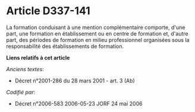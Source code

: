 # Article D337-141

La formation conduisant à une mention complémentaire comporte, d'une part, une formation en établissement ou en centre de
formation et, d'autre part, des périodes de formation en milieu professionnel organisées sous la responsabilité des
établissements de formation.

**Liens relatifs à cet article**

_Anciens textes_:

  - Décret n°2001-286 du 28 mars 2001 - art. 3 (Ab)

_Codifié par_:

  - Décret n°2006-583 2006-05-23 JORF 24 mai 2006
